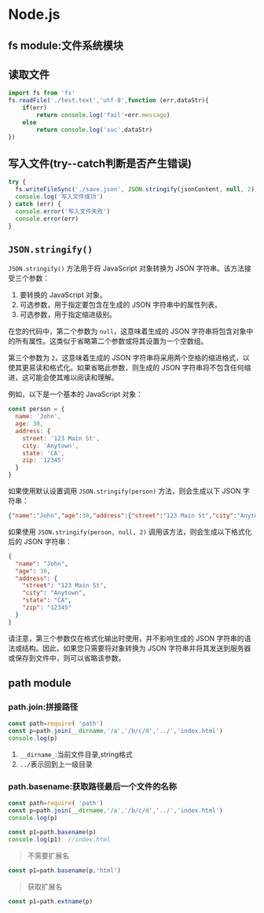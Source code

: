 # Node.js

## fs module:文件系统模块

## 读取文件

```javascript
import fs from 'fs'
fs.readFile('./test.text','utf-8',function (err,dataStr){
    if(err)
        return console.log('fail'+err.message)
    else
        return console.log('suc',dataStr)
})

```

## 写入文件(try--catch判断是否产生错误)

```JavaScript
try {
  fs.writeFileSync('./save.json', JSON.stringify(jsonContent, null, 2))
  console.log('写入文件成功')
} catch (err) {
  console.error('写入文件失败')
  console.error(err)
}
```



## `JSON.stringify()`

`JSON.stringify()` 方法用于将 JavaScript 对象转换为 JSON 字符串。该方法接受三个参数：

1. 要转换的 JavaScript 对象。
2. 可选参数，用于指定要包含在生成的 JSON 字符串中的属性列表。
3. 可选参数，用于指定缩进级别。

在您的代码中，第二个参数为 `null`，这意味着生成的 JSON 字符串将包含对象中的所有属性。这类似于省略第二个参数或将其设置为一个空数组。

第三个参数为 `2`，这意味着生成的 JSON 字符串将采用两个空格的缩进格式，以使其更易读和格式化。如果省略此参数，则生成的 JSON 字符串将不包含任何缩进，这可能会使其难以阅读和理解。

例如，以下是一个基本的 JavaScript 对象：

```javascript
const person = {
  name: 'John',
  age: 30,
  address: {
    street: '123 Main St',
    city: 'Anytown',
    state: 'CA',
    zip: '12345'
  }
}
```

如果使用默认设置调用 `JSON.stringify(person)` 方法，则会生成以下 JSON 字符串：

```json
{"name":"John","age":30,"address":{"street":"123 Main St","city":"Anytown","state":"CA","zip":"12345"}}
```

如果使用 `JSON.stringify(person, null, 2)` 调用该方法，则会生成以下格式化后的 JSON 字符串：

```json
{
  "name": "John",
  "age": 30,
  "address": {
    "street": "123 Main St",
    "city": "Anytown",
    "state": "CA",
    "zip": "12345"
  }
}
```

请注意，第三个参数仅在格式化输出时使用，并不影响生成的 JSON 字符串的语法或结构。因此，如果您只需要将对象转换为 JSON 字符串并将其发送到服务器或保存到文件中，则可以省略该参数。





## path module 

### path.join:拼接路径

```JavaScript
const path=require( 'path')
const p=path.join(__dirname,'/a','/b/c/d','../','index.html')
console.log(p)
```

1. `__dirname_`:当前文件目录,string格式
2. `../`表示回到上一级目录

### path.basename:获取路径最后一个文件的名称

```JavaScript
const path=require( 'path')
const p=path.join(__dirname,'/a','/b/c/d','../','index.html')
console.log(p)

const p1=path.basename(p)
console.log(p1)  //index.html

```

> 不需要扩展名

```JavaScript
const p1=path.basename(p,'html')
```



> 获取扩展名

```JavaScript
const p1=path.extname(p)
```

